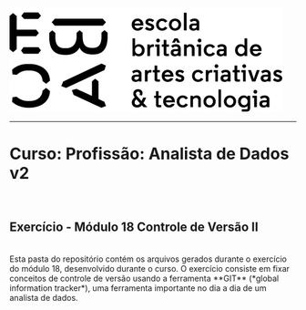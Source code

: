 
![Logo_EBAC](https://github.com/carneiro-fernando/EBAC/blob/main/assets/Images/ebac_logo.png?raw=true)

---

# Curso: Profissão: Analista de Dados v2
<br />

## Exercício - Módulo 18 Controle de Versão II
<br />
Esta pasta do repositório contém os arquivos gerados durante o exercício do módulo 18, desenvolvido durante o curso. O exercício consiste em fixar conceitos de controle de versão usando a ferramenta **GIT** (*global information tracker*), uma ferramenta importante no dia a dia de um analista de dados.
